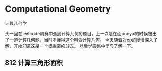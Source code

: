 # Computational Geometry

计算几何学

头一回在leetcode周赛中遇到计算几何的题目，上一次是在面ponyai的时候被出了一道计算几何题。当时不懂得这个叫做计算几何。
今天随着对cp的慢慢深入了解，开始知道这是一个很重要的分支。 以后学要集中学习了解一下。


## 812 计算三角形面积

